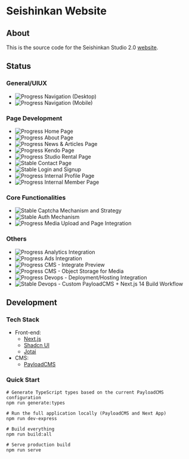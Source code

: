 # Seishinkan Website

## About

This is the source code for the Seishinkan Studio 2.0 [website](https://www.seishinkansg.com/).

## Status

### General/UIUX

- ![Progress](https://progress-bar.dev/100/?title=progress) Navigation (Desktop)
- ![Progress](https://progress-bar.dev/50/?title=progress) Navigation (Mobile)

### Page Development

- ![Progress](https://progress-bar.dev/0/?title=progress) Home Page
- ![Progress](https://progress-bar.dev/0/?title=progress) About Page
- ![Progress](https://progress-bar.dev/0/?title=progress) News & Articles Page
- ![Progress](https://progress-bar.dev/0/?title=progress) Kendo Page
- ![Progress](https://progress-bar.dev/0/?title=progress) Studio Rental Page
- ![Stable](https://progress-bar.dev/100/?title=stable) Contact Page
- ![Stable](https://progress-bar.dev/100/?title=stable) Login and Signup
- ![Progress](https://progress-bar.dev/0/?title=progress) Internal Profile Page
- ![Progress](https://progress-bar.dev/0/?title=progress) Internal Member Page

### Core Functionalities

- ![Stable](https://progress-bar.dev/100/?title=stable) Captcha Mechanism and Strategy
- ![Stable](https://progress-bar.dev/100/?title=stable) Auth Mechanism
- ![Progress](https://progress-bar.dev/0/?title=stable) Media Upload and Page Integration

### Others

- ![Progress](https://progress-bar.dev/0/?title=stable) Analytics Integration
- ![Progress](https://progress-bar.dev/0/?title=stable) Ads Integration
- ![Progress](https://progress-bar.dev/0/?title=stable) CMS - Integrate Preview
- ![Progress](https://progress-bar.dev/0/?title=stable) CMS - Object Storage for Media
- ![Progress](https://progress-bar.dev/0/?title=stable) Devops - Deployment/Hosting Integration
- ![Stable](https://progress-bar.dev/100/?title=stable) Devops - Custom PayloadCMS + Next.js 14 Build Workflow

## Development

### Tech Stack

- Front-end:
  - [Next.js](https://nextjs.org/)
  - [Shadcn UI](https://ui.shadcn.com/)
  - [Jotai](https://jotai.org/)
- CMS:
  - [PayloadCMS](https://payloadcms.com/)

### Quick Start

```Shell
# Generate TypeScript types based on the current PayloadCMS configuration
npm run generate:types

# Run the full application locally (PayloadCMS and Next App)
npm run dev-express

# Build everything
npm run build:all

# Serve production build
npm run serve

```
